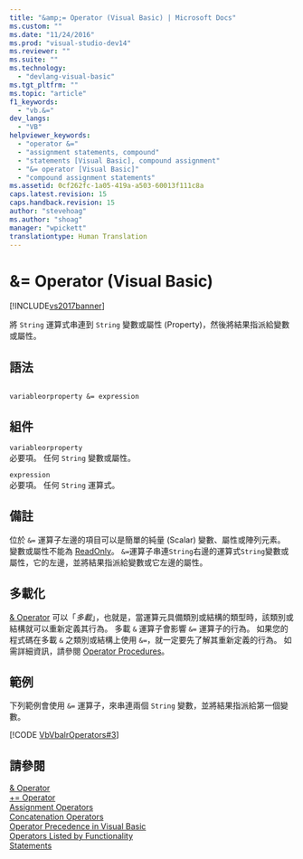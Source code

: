```yaml
---
title: "&amp;= Operator (Visual Basic) | Microsoft Docs"
ms.custom: ""
ms.date: "11/24/2016"
ms.prod: "visual-studio-dev14"
ms.reviewer: ""
ms.suite: ""
ms.technology: 
  - "devlang-visual-basic"
ms.tgt_pltfrm: ""
ms.topic: "article"
f1_keywords: 
  - "vb.&="
dev_langs: 
  - "VB"
helpviewer_keywords: 
  - "operator &="
  - "assignment statements, compound"
  - "statements [Visual Basic], compound assignment"
  - "&= operator [Visual Basic]"
  - "compound assignment statements"
ms.assetid: 0cf262fc-1a05-419a-a503-60013f111c8a
caps.latest.revision: 15
caps.handback.revision: 15
author: "stevehoag"
ms.author: "shoag"
manager: "wpickett"
translationtype: Human Translation
---
```

# &amp;= Operator (Visual Basic)
[!INCLUDE[vs2017banner](../../../csharp/includes/vs2017banner.md)]

將 `String` 運算式串連到 `String` 變數或屬性 \(Property\)，然後將結果指派給變數或屬性。  
  
## 語法  
  
```  
  
variableorproperty &= expression  
```  
  
## 組件  
 `variableorproperty`  
 必要項。  任何 `String` 變數或屬性。  
  
 `expression`  
 必要項。  任何 `String` 運算式。  
  
## 備註  
 位於 `&=` 運算子左邊的項目可以是簡單的純量 \(Scalar\) 變數、屬性或陣列元素。  變數或屬性不能為 [ReadOnly](../../../visual-basic/language-reference/modifiers/readonly.md)。  `&=`運算子串連`String`右邊的運算式`String`變數或屬性，它的左邊，並將結果指派給變數或它左邊的屬性。  
  
## 多載化  
 [& Operator](../../../visual-basic/language-reference/operators/concatenation-operator.md) 可以「*多載*」，也就是，當運算元具備類別或結構的類型時，該類別或結構就可以重新定義其行為。  多載 `&` 運算子會影響 `&=` 運算子的行為。  如果您的程式碼在多載 `&` 之類別或結構上使用 `&=`，就一定要先了解其重新定義的行為。  如需詳細資訊，請參閱 [Operator Procedures](../../../visual-basic/programming-guide/language-features/procedures/operator-procedures.md)。  
  
## 範例  
 下列範例會使用 `&=` 運算子，來串連兩個 `String` 變數，並將結果指派給第一個變數。  
  
 [!CODE [VbVbalrOperators#3](../CodeSnippet/VS_Snippets_VBCSharp/VbVbalrOperators#3)]  
  
## 請參閱  
 [& Operator](../../../visual-basic/language-reference/operators/concatenation-operator.md)   
 [\+\= Operator](../../../visual-basic/language-reference/operators/addition-assignment-operator.md)   
 [Assignment Operators](../../../visual-basic/language-reference/operators/assignment-operators.md)   
 [Concatenation Operators](../../../visual-basic/language-reference/operators/concatenation-operators.md)   
 [Operator Precedence in Visual Basic](../../../visual-basic/language-reference/operators/operator-precedence.md)   
 [Operators Listed by Functionality](../../../visual-basic/language-reference/operators/operators-listed-by-functionality.md)   
 [Statements](../../../visual-basic/programming-guide/language-features/statements.md)